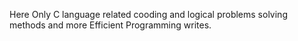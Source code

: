 Here Only C language related cooding and logical problems solving methods and more Efficient Programming writes.
